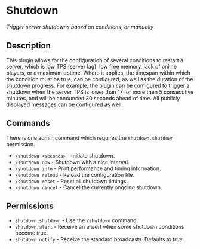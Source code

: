 # Shutdown
*Trigger server shutdowns based on conditions, or manually*

## Description
This plugin allows for the configuration of several conditions to restart a server, which is low TPS (server lag), low free memory, lack of online players, or a maximum uptime.  Where it applies, the timespan within which the condition must be true, can be configured, as well as the duration of the shutdown progress.  For example, the plugin can be configured to trigger a shutdown when the server TPS is lower than 17 for more then 5 consecutive minutes, and will be announced 30 seconds ahead of time.  All publicly displayed messages can be configured as well.

## Commands
There is one admin command which requires the `shutdown.shutdown` permission.
- `/shutdown <seconds>` - Initiate shutdown.
- `/shutdown now` - Shutdown with a nice interval.
- `/shutdown info` - Print performance and timing information.
- `/shutdown reload` - Reload the configuration file.
- `/shutdown reset` - Reset all shutdown timings.
- `/shutdown cancel` - Cancel the currently ongoing shutdown.

## Permissions
- `shutdown.shutdown` - Use the `/shutdown` command.
- `shutdown.alert` - Receive an alwert when some shutdown conditions become true.
- `shutdown.notify` - Receive the standard broadcasts. Defaults to *true*.


